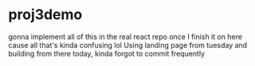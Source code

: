 # proj3demo
gonna implement all of this in the real react repo once I finish it on here cause all that's kinda confusing lol
Using landing page from tuesday and building from there today, kinda forgot to commit frequently
